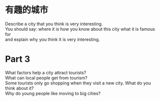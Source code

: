 # 有趣的城市  

Describe a city that you think is very interesting.   
You should say: where it is how you know about this city what it is famous for   
and explain why you think it is very interesting.  

# Part 3  

What factors help a city attract tourists?   
What can local people get from tourism?   
Some tourists only go shopping when they visit a new city. What do you think about it?   
Why do young people like moving to big cities?  

